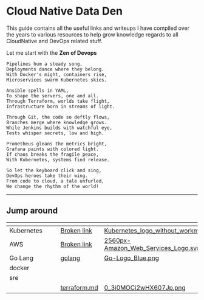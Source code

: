 # Cloud Native Data Den

This guide contains all the useful links and writeups I have compiled over the years to various resources to help grow knowledge regards to all CloudNative and DevOps related stuff.

Let me start with the **Zen of Devops**

```
Pipelines hum a steady song,
Deployments dance where they belong.
With Docker's might, containers rise,
Microservices swarm Kubernetes skies.

Ansible spells in YAML,
To shape the servers, one and all.
Through Terraform, worlds take flight,
Infrastructure born in streams of light.

Through Git, the code so deftly flows,
Branches merge where knowledge grows.
While Jenkins builds with watchful eye,
Tests whisper secrets, low and high.

Prometheus gleans the metrics bright,
Grafana paints with colored light.
If chaos breaks the fragile peace,
With Kubernetes, systems find release.

So let the keyboard click and sing,
DevOps heroes take their wing.
From code to cloud, a tale unfurled,
We change the rhythm of the world!
```



***

## Jump around

<table data-view="cards"><thead><tr><th></th><th></th><th></th><th data-hidden data-card-target data-type="content-ref"></th><th data-hidden data-card-cover data-type="files"></th></tr></thead><tbody><tr><td>Kubernetes</td><td></td><td></td><td><a href="broken-reference">Broken link</a></td><td><a href=".gitbook/assets/Kubernetes_logo_without_workmark.svg.png">Kubernetes_logo_without_workmark.svg.png</a></td></tr><tr><td>AWS</td><td></td><td></td><td><a href="broken-reference">Broken link</a></td><td><a href=".gitbook/assets/2560px-Amazon_Web_Services_Logo.svg.png">2560px-Amazon_Web_Services_Logo.svg.png</a></td></tr><tr><td>Go Lang</td><td></td><td></td><td><a href="languages/golang/">golang</a></td><td><a href=".gitbook/assets/Go-Logo_Blue.png">Go-Logo_Blue.png</a></td></tr><tr><td>docker</td><td></td><td></td><td></td><td></td></tr><tr><td>sre</td><td></td><td></td><td></td><td></td></tr><tr><td></td><td></td><td></td><td><a href="guides/hashicorp/terraform.md">terraform.md</a></td><td><a href=".gitbook/assets/0_3i0MOCi2wHX607Jp.png">0_3i0MOCi2wHX607Jp.png</a></td></tr></tbody></table>

